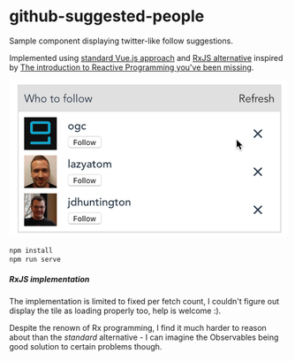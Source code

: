 # github-suggested-people

Sample component displaying twitter-like follow suggestions.

Implemented using [standard Vue.js approach](src/components/suggested-people.vue) and [RxJS alternative](src/components/suggested-people-rx.vue) inspired by [The introduction to Reactive Programming you've been missing](https://gist.github.com/staltz/868e7e9bc2a7b8c1f754).

![preview](resources/preview.gif)

```
npm install
npm run serve
```

##### RxJS implementation 
The implementation is limited to fixed per fetch count, I couldn't figure out display the tile as loading properly too, help is welcome :).

Despite the renown of Rx programming, I find it much harder to reason about than the _standard_ alternative - I can imagine the Observables being good solution to certain problems though. 
